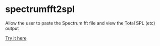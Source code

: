 # spectrumfft2spl
Allow the user to paste the Spectrum fft file and view the Total SPL (etc) output

[Try it here](https://irishmarineinstitute.github.io/spectrumfft2spl/)
